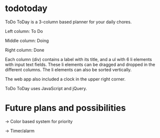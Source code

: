 # todotoday

ToDo ToDay is a 3-column based planner for your daily chores. 

Left column: To Do 

Middle column: Doing

Right column: Done

Each column (div) contains a label with its title, and a ul with 6 li elements with input text fields. These li elements can be dragged and dropped in the different columns. The li elements can also be sorted vertically.

The web app also included a clock in the upper right corner.

ToDo ToDay uses JavaScript and jQuery.

# Future plans and possibilities

-> Color based system for priority

-> Timer/alarm
